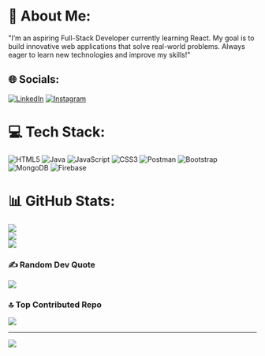 # 💫 About Me:
"I’m an aspiring Full-Stack Developer currently learning React. My goal is to build innovative web applications that solve real-world problems. Always eager to learn new technologies and improve my skills!"
<br>


## 🌐 Socials:
[![LinkedIn](https://img.shields.io/badge/LinkedIn-%230077B5.svg?logo=linkedin&logoColor=white)](https://linkedin.com/in/mehtamanya) 
[![Instagram](https://img.shields.io/badge/Instagram-%23E4405F.svg?logo=Instagram&logoColor=white)](https://instagram.com/codewithhmanya) 

# 💻 Tech Stack:
![HTML5](https://img.shields.io/badge/html5-%23E34F26.svg?style=for-the-badge&logo=html5&logoColor=white) ![Java](https://img.shields.io/badge/java-%23ED8B00.svg?style=for-the-badge&logo=openjdk&logoColor=white) ![JavaScript](https://img.shields.io/badge/javascript-%23323330.svg?style=for-the-badge&logo=javascript&logoColor=%23F7DF1E) ![CSS3](https://img.shields.io/badge/css3-%231572B6.svg?style=for-the-badge&logo=css3&logoColor=white) ![Postman](https://img.shields.io/badge/Postman-FF6C37?style=for-the-badge&logo=postman&logoColor=white) ![Bootstrap](https://img.shields.io/badge/bootstrap-%238511FA.svg?style=for-the-badge&logo=bootstrap&logoColor=white) ![MongoDB](https://img.shields.io/badge/MongoDB-%234ea94b.svg?style=for-the-badge&logo=mongodb&logoColor=white) ![Firebase](https://img.shields.io/badge/firebase-%23039BE5.svg?style=for-the-badge&logo=firebase)
# 📊 GitHub Stats:
![](https://github-readme-stats.vercel.app/api?username=mehtamanya&theme=dark&hide_border=false&include_all_commits=true&count_private=false)<br/>
![](https://github-readme-streak-stats.herokuapp.com/?user=mehtamanya&theme=dark&hide_border=false)<br/>
![](https://github-readme-stats.vercel.app/api/top-langs/?username=mehtamanya&theme=dark&hide_border=false&include_all_commits=true&count_private=false&layout=compact)

### ✍️ Random Dev Quote
![](https://quotes-github-readme.vercel.app/api?type=horizontal&theme=radical)

### 🔝 Top Contributed Repo
![](https://github-contributor-stats.vercel.app/api?username=mehtamanya&limit=5&theme=dark&combine_all_yearly_contributions=true)

---
[![](https://visitcount.itsvg.in/api?id=mehtamanya&icon=0&color=0)](https://visitcount.itsvg.in)

<!-- Proudly created with GPRM ( https://gprm.itsvg.in ) -->
